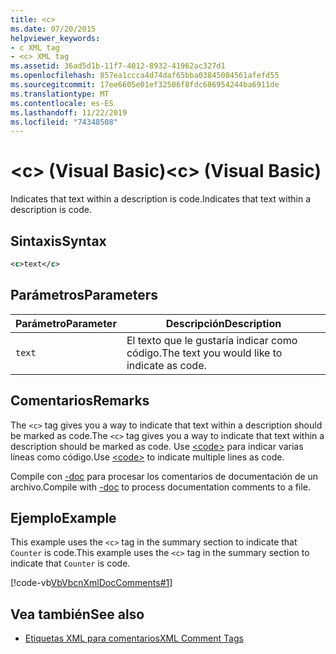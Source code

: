 ```yaml
---
title: <c>
ms.date: 07/20/2015
helpviewer_keywords:
- c XML tag
- <c> XML tag
ms.assetid: 36ad5d1b-11f7-4012-8932-41962ac327d1
ms.openlocfilehash: 857ea1ccca4d74daf65bba03845004561afefd55
ms.sourcegitcommit: 17ee6605e01ef32506f8fdc686954244ba6911de
ms.translationtype: MT
ms.contentlocale: es-ES
ms.lasthandoff: 11/22/2019
ms.locfileid: "74348508"
---
```

# <a name="c-visual-basic"></a><span data-ttu-id="6706f-101">\<c> (Visual Basic)</span><span class="sxs-lookup"><span data-stu-id="6706f-101">\<c> (Visual Basic)</span></span>
<span data-ttu-id="6706f-102">Indicates that text within a description is code.</span><span class="sxs-lookup"><span data-stu-id="6706f-102">Indicates that text within a description is code.</span></span>  
  
## <a name="syntax"></a><span data-ttu-id="6706f-103">Sintaxis</span><span class="sxs-lookup"><span data-stu-id="6706f-103">Syntax</span></span>  
  
```xml  
<c>text</c>  
```  
  
## <a name="parameters"></a><span data-ttu-id="6706f-104">Parámetros</span><span class="sxs-lookup"><span data-stu-id="6706f-104">Parameters</span></span>  
  
|<span data-ttu-id="6706f-105">Parámetro</span><span class="sxs-lookup"><span data-stu-id="6706f-105">Parameter</span></span>|<span data-ttu-id="6706f-106">Descripción</span><span class="sxs-lookup"><span data-stu-id="6706f-106">Description</span></span>|  
|---|---|  
|`text`|<span data-ttu-id="6706f-107">El texto que le gustaría indicar como código.</span><span class="sxs-lookup"><span data-stu-id="6706f-107">The text you would like to indicate as code.</span></span>|  
  
## <a name="remarks"></a><span data-ttu-id="6706f-108">Comentarios</span><span class="sxs-lookup"><span data-stu-id="6706f-108">Remarks</span></span>  
 <span data-ttu-id="6706f-109">The `<c>` tag gives you a way to indicate that text within a description should be marked as code.</span><span class="sxs-lookup"><span data-stu-id="6706f-109">The `<c>` tag gives you a way to indicate that text within a description should be marked as code.</span></span> <span data-ttu-id="6706f-110">Use [\<code>](../../../visual-basic/language-reference/xmldoc/code.md) para indicar varias líneas como código.</span><span class="sxs-lookup"><span data-stu-id="6706f-110">Use [\<code>](../../../visual-basic/language-reference/xmldoc/code.md) to indicate multiple lines as code.</span></span>  
  
 <span data-ttu-id="6706f-111">Compile con [-doc](../../../visual-basic/reference/command-line-compiler/doc.md) para procesar los comentarios de documentación de un archivo.</span><span class="sxs-lookup"><span data-stu-id="6706f-111">Compile with [-doc](../../../visual-basic/reference/command-line-compiler/doc.md) to process documentation comments to a file.</span></span>  
  
## <a name="example"></a><span data-ttu-id="6706f-112">Ejemplo</span><span class="sxs-lookup"><span data-stu-id="6706f-112">Example</span></span>  
 <span data-ttu-id="6706f-113">This example uses the `<c>` tag in the summary section to indicate that `Counter` is code.</span><span class="sxs-lookup"><span data-stu-id="6706f-113">This example uses the `<c>` tag in the summary section to indicate that `Counter` is code.</span></span>  
  
 [!code-vb[VbVbcnXmlDocComments#1](~/samples/snippets/visualbasic/VS_Snippets_VBCSharp/VbVbcnXmlDocComments/VB/Class1.vb#1)]  
  
## <a name="see-also"></a><span data-ttu-id="6706f-114">Vea también</span><span class="sxs-lookup"><span data-stu-id="6706f-114">See also</span></span>

- [<span data-ttu-id="6706f-115">Etiquetas XML para comentarios</span><span class="sxs-lookup"><span data-stu-id="6706f-115">XML Comment Tags</span></span>](../../../visual-basic/language-reference/xmldoc/index.md)
